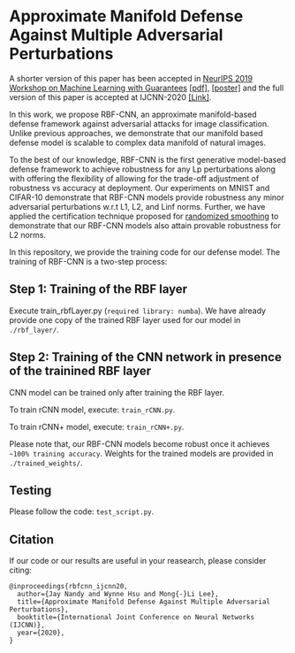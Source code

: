 # Approximate Manifold Defense Against Multiple Adversarial Perturbations

A shorter version of this paper has been accepted in [NeurIPS 2019 Workshop on Machine Learning with Guarantees](https://sites.google.com/view/mlwithguarantees/accepted-papers) 
[[pdf]](https://drive.google.com/file/d/1I2WKHg-s7wJgG21apg3FhxaYzzFl4vgt/view), 
[[poster]](https://drive.google.com/file/d/1Wp-kKsc0927ZXo5lS8f2GPnmSpIWdRlN/view) and the full version of this paper is accepted at IJCNN-2020 [[Link]](https://arxiv.org/abs/2004.02183).

In this work, we propose RBF-CNN, an approximate manifold-based defense framework against adversarial attacks for image classification. Unlike previous approaches, we demonstrate that our manifold based defense model is scalable to complex data manifold of natural images. 

To the best of our knowledge, RBF-CNN is the first generative model-based defense framework to achieve robustness for any Lp perturbations along with offering the flexibility of allowing for the trade-off adjustment of robustness vs accuracy at deployment.
Our experiments on MNIST and CIFAR-10 demonstrate that RBF-CNN models provide robustness any minor adversarial perturbations w.r.t L1, L2, and Linf norms. Further, we have applied the certification technique proposed for [randomized smoothing](https://arxiv.org/abs/1902.02918) to demonstrate that our RBF-CNN models also attain provable robustness for L2 norms.

In this repository, we provide the training code for our defense model. The training of RBF-CNN is a two-step process:

## Step 1: Training of the RBF layer
Execute train_rbfLayer.py (`required library: numba`). We have already provide one copy of the trained RBF layer used for our model in `./rbf_layer/`.

## Step 2: Training of the CNN network in presence of the trainined RBF layer
CNN model can be trained only after training the RBF layer.

To train rCNN model, execute: `train_rCNN.py`.

To train rCNN+ model, execute: `train_rCNN+.py`.


Please note that, our RBF-CNN models become robust once it achieves `~100% training accuracy`.
Weights for the trained models are provided in `./trained_weights/`.

## Testing
Please follow the code: `test_script.py`.

## Citation

If our code or our results are useful in your reasearch, please consider citing:

```[bibtex]
@inproceedings{rbfcnn_ijcnn20,
  author={Jay Nandy and Wynne Hsu and Mong{-}Li Lee},
  title={Approximate Manifold Defense Against Multiple Adversarial Perturbations},
  booktitle={International Joint Conference on Neural Networks (IJCNN)},
  year={2020},
}
```
